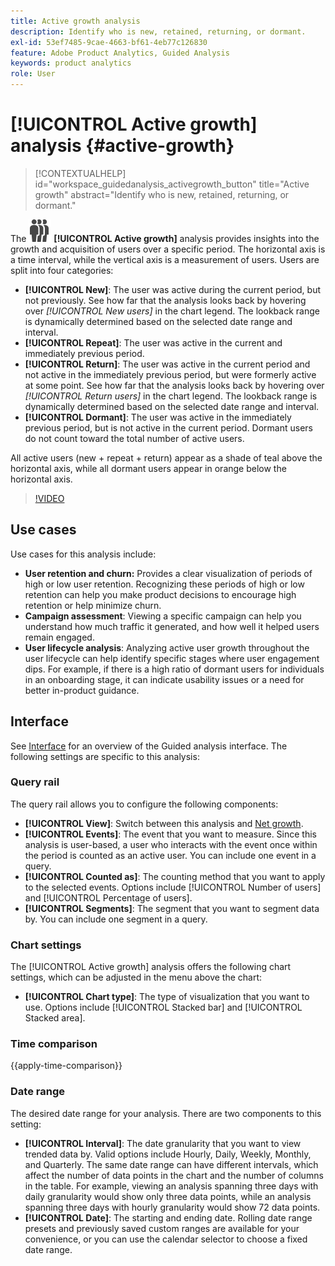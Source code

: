```yaml
---
title: Active growth analysis
description: Identify who is new, retained, returning, or dormant.
exl-id: 53ef7485-9cae-4663-bf61-4eb77c126830
feature: Adobe Product Analytics, Guided Analysis
keywords: product analytics
role: User
---
```

# [!UICONTROL Active growth] analysis {#active-growth}

<!-- markdownlint-disable MD034 -->

>[!CONTEXTUALHELP]
>id="workspace_guidedanalysis_activegrowth_button"
>title="Active growth"
>abstract="Identify who is new, retained, returning, or dormant."

<!-- markdownlint-enable MD034 -->


The ![PeopleGroup](/help/assets/icons/PeopleGroup.svg) **[!UICONTROL Active growth]** analysis provides insights into the growth and acquisition of users over a specific period. The horizontal axis is a time interval, while the vertical axis is a measurement of users. Users are split into four categories:

* **[!UICONTROL New]**: The user was active during the current period, but not previously. See how far that the analysis looks back by hovering over _[!UICONTROL New users]_ in the chart legend. The lookback range is dynamically determined based on the selected date range and interval.
* **[!UICONTROL Repeat]**: The user was active in the current and immediately previous period.
* **[!UICONTROL Return]**: The user was active in the current period and not active in the immediately previous period, but were formerly active at some point. See how far that the analysis looks back by hovering over _[!UICONTROL Return users]_ in the chart legend. The lookback range is dynamically determined based on the selected date range and interval.
* **[!UICONTROL Dormant]**: The user was active in the immediately previous period, but is not active in the current period. Dormant users do not count toward the total number of active users.

All active users (new + repeat + return) appear as a shade of teal above the horizontal axis, while all dormant users appear in orange below the horizontal axis.


>[!VIDEO](https://video.tv.adobe.com/v/3421667/?quality=12&learn=on)

## Use cases

Use cases for this analysis include:

* **User retention and churn:** Provides a clear visualization of periods of high or low user retention. Recognizing these periods of high or low retention can help you make product decisions to encourage high retention or help minimize churn.
* **Campaign assessment**: Viewing a specific campaign can help you understand how much traffic it generated, and how well it helped users remain engaged.
* **User lifecycle analysis**: Analyzing active user growth throughout the user lifecycle can help identify specific stages where user engagement dips. For example, if there is a high ratio of dormant users for individuals in an onboarding stage, it can indicate usability issues or a need for better in-product guidance.

## Interface

See [Interface](../overview.md#interface) for an overview of the Guided analysis interface. The following settings are specific to this analysis:

### Query rail

The query rail allows you to configure the following components:

* **[!UICONTROL View]**: Switch between this analysis and [Net growth](net-growth.md).
* **[!UICONTROL Events]**: The event that you want to measure. Since this analysis is user-based, a user who interacts with the event once within the period is counted as an active user. You can include one event in a query.
* **[!UICONTROL Counted as]**: The counting method that you want to apply to the selected events. Options include [!UICONTROL Number of users] and [!UICONTROL Percentage of users].
* **[!UICONTROL Segments]**: The segment that you want to segment data by. You can include one segment in a query.

### Chart settings

The [!UICONTROL Active growth] analysis offers the following chart settings, which can be adjusted in the menu above the chart:

* **[!UICONTROL Chart type]**: The type of visualization that you want to use. Options include [!UICONTROL Stacked bar] and [!UICONTROL Stacked area].

### Time comparison

{{apply-time-comparison}}

### Date range

The desired date range for your analysis. There are two components to this setting:

* **[!UICONTROL Interval]**: The date granularity that you want to view trended data by. Valid options include Hourly, Daily, Weekly, Monthly, and Quarterly. The same date range can have different intervals, which affect the number of data points in the chart and the number of columns in the table. For example, viewing an analysis spanning three days with daily granularity would show only three data points, while an analysis spanning three days with hourly granularity would show 72 data points.
* **[!UICONTROL Date]**: The starting and ending date. Rolling date range presets and previously saved custom ranges are available for your convenience, or you can use the calendar selector to choose a fixed date range.

<!--
## Example

See below for an example of the analysis.

![Active time compare](../assets/active-growth-compare.png)

--> 
